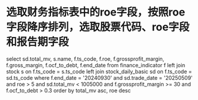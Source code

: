 # 选取财务指标表中的roe字段，按照roe字段降序排列，选取股票代码、roe字段和报告期字段

select sd.total_mv, s.name, f.ts_code, f.roe, f.grossprofit_margin, f.gross_margin, f.ocf_to_debt, f.end_date from finance_indicator f
left join stock s on f.ts_code = s.ts_code
left join stock_daily_basic sd on f.ts_code = sd.ts_code
where f.end_date = '20240930' and sd.trade_date = '20250509' and roe > 5 and sd.total_mv < 1005000 and f.grossprofit_margin >= 30 and f.ocf_to_debt > 0.3
order by total_mv asc, roe desc